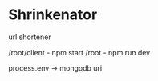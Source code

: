 # Shrinkenator
url shortener

/root/client - npm start
/root - npm run dev

process.env -> mongodb uri

